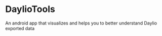# DaylioTools
An android app that visualizes and helps you to better understand Daylio exported data
